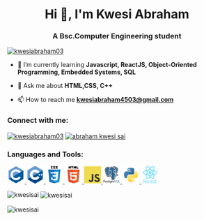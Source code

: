<h1 align="center">Hi 👋, I'm Kwesi Abraham</h1>
<h3 align="center">A Bsc.Computer Engineering student</h3>

<p align="left"> <a href="https://twitter.com/kwesiabraham03" target="blank"><img src="https://img.shields.io/twitter/follow/kwesiabraham03?logo=twitter&style=for-the-badge" alt="kwesiabraham03" /></a> </p>

- 🌱 I’m currently learning **Javascript, ReactJS, Object-Oriented Programming, Embedded Systems, SQL**

- 💬 Ask me about **HTML,CSS, C++**

- 📫 How to reach me **kwesiabraham4503@gmail.com**

<h3 align="left">Connect with me:</h3>
<p align="left">
<a href="https://twitter.com/kwesiabraham03" target="blank"><img align="center" src="https://raw.githubusercontent.com/rahuldkjain/github-profile-readme-generator/master/src/images/icons/Social/twitter.svg" alt="kwesiabraham03" height="30" width="40" /></a>
<a href="https://linkedin.com/in/abraham kwesi sai" target="blank"><img align="center" src="https://raw.githubusercontent.com/rahuldkjain/github-profile-readme-generator/master/src/images/icons/Social/linked-in-alt.svg" alt="abraham kwesi sai" height="30" width="40" /></a>
</p>

<h3 align="left">Languages and Tools:</h3>
<p align="left"> <a href="https://www.cprogramming.com/" target="_blank" rel="noreferrer"> <img src="https://raw.githubusercontent.com/devicons/devicon/master/icons/c/c-original.svg" alt="c" width="40" height="40"/> </a> <a href="https://www.w3schools.com/cpp/" target="_blank" rel="noreferrer"> <img src="https://raw.githubusercontent.com/devicons/devicon/master/icons/cplusplus/cplusplus-original.svg" alt="cplusplus" width="40" height="40"/> </a> <a href="https://www.w3schools.com/css/" target="_blank" rel="noreferrer"> <img src="https://raw.githubusercontent.com/devicons/devicon/master/icons/css3/css3-original-wordmark.svg" alt="css3" width="40" height="40"/> </a> <a href="https://www.w3.org/html/" target="_blank" rel="noreferrer"> <img src="https://raw.githubusercontent.com/devicons/devicon/master/icons/html5/html5-original-wordmark.svg" alt="html5" width="40" height="40"/> </a> <a href="https://developer.mozilla.org/en-US/docs/Web/JavaScript" target="_blank" rel="noreferrer"> <img src="https://raw.githubusercontent.com/devicons/devicon/master/icons/javascript/javascript-original.svg" alt="javascript" width="40" height="40"/> </a> <a href="https://www.postgresql.org" target="_blank" rel="noreferrer"> <img src="https://raw.githubusercontent.com/devicons/devicon/master/icons/postgresql/postgresql-original-wordmark.svg" alt="postgresql" width="40" height="40"/> </a> <a href="https://www.python.org" target="_blank" rel="noreferrer"> <img src="https://raw.githubusercontent.com/devicons/devicon/master/icons/python/python-original.svg" alt="python" width="40" height="40"/> </a> <a href="https://reactjs.org/" target="_blank" rel="noreferrer"> <img src="https://raw.githubusercontent.com/devicons/devicon/master/icons/react/react-original-wordmark.svg" alt="react" width="40" height="40"/> </a> </p>

<p><img align="left" src="https://github-readme-stats.vercel.app/api/top-langs?username=kwesisai&show_icons=true&locale=en&layout=compact" alt="kwesisai" /></p>

<p>&nbsp;<img align="center" src="https://github-readme-stats.vercel.app/api?username=kwesisai&show_icons=true&locale=en" alt="kwesisai" /></p>

<p><img align="center" src="https://github-readme-streak-stats.herokuapp.com/?user=kwesisai&" alt="kwesisai" /></p>
